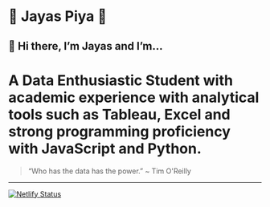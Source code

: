 # :pizza: Jayas Piya :pizza:

## 👋 Hi there, I’m Jayas and I’m...

# A Data Enthusiastic Student with academic experience with analytical tools such as Tableau, Excel and strong programming proficiency with JavaScript and Python.

> “Who has the data has the power.” ~ Tim O'Reilly

---

[![Netlify Status](https://api.netlify.com/api/v1/badges/cc3f337a-3203-44d7-b7bd-422306eb59fc/deploy-status)](https://app.netlify.com/sites/jayaspiya/deploys)